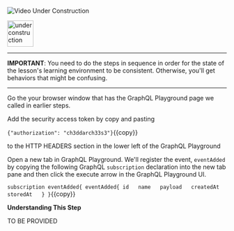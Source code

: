 ![Video Under Construction](https://raw.githubusercontent.com/reselbob/katacoda-scenarios/master/understanding-graphql-using-imbob/images/video-under-construction.jpg)
 
 <img src="http://www.gosc.org/_Media/under-construction-yellow-d_med.png" width="60" alt="under construction" />

------

**IMPORTANT**: You need to do the steps in sequence in order for the state of the lesson's learning environment to be
consistent. Otherwise, you'll get behaviors that might be confusing.

------

Go the your browser window that has the GraphQL Playground page we called in earlier steps.

Add the security access token by copy and pasting

`{"authorization": "ch3ddarch33s3"}`{{copy}}

to the HTTP HEADERS section in the lower left of the GraphQL Playground

Open a new tab in GraphQL Playground. We'll register the event, `eventAdded` by copying the following
GraphQL `subscription` declaration into the new tab pane and then click the execute arrow in the GraphQL
Playground UI.

`
subscription eventAdded{
  eventAdded{
    id  
    name  
    payload  
    createdAt  
    storedAt  
  }
}
`{{copy}}

**Understanding This Step**

TO BE PROVIDED

